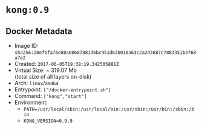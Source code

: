 # `kong:0.9`

## Docker Metadata

- Image ID: `sha256:20efbfa76e88a00687881d6bc951d63b010a63c2a2d3687c7883351b3768a7e2`
- Created: `2017-06-05T19:38:19.342505881Z`
- Virtual Size: ~ 319.07 Mb  
  (total size of all layers on-disk)
- Arch: `linux`/`amd64`
- Entrypoint: `["/docker-entrypoint.sh"]`
- Command: `["kong","start"]`
- Environment:
  - `PATH=/usr/local/sbin:/usr/local/bin:/usr/sbin:/usr/bin:/sbin:/bin`
  - `KONG_VERSION=0.9.9`
